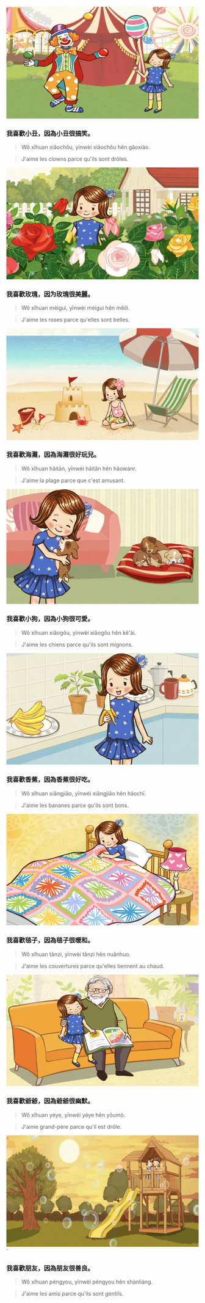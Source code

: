 ![](../../static/images/j_aime/img_1.png)

### 我喜歡小丑，因為小丑很搞笑。
> Wǒ xǐhuan xiǎochǒu, yīnwèi xiǎochǒu hěn gǎoxiào.

> J'aime les clowns parce qu'ils sont drôles.

![](../../static/images/j_aime/img_2.png)

### 我喜歡玫瑰，因为玫瑰很美麗。
> Wǒ xǐhuan méigui, yīnwèi méigui hěn měilì.

> J'aime les roses parce qu'elles sont belles.

![](../../static/images/j_aime/img_3.png)

### 我喜歡海灘，因為海灘很好玩兒。
> Wǒ xǐhuan hǎitān, yīnwèi hǎitān hěn hǎowánr.

> J'aime la plage parce que c'est amusant.

![](../../static/images/j_aime/img_4.png)

### 我喜歡小狗，因為小狗很可愛。
> Wǒ xǐhuan xiǎogǒu, yīnwèi xiǎogǒu hěn kě'ài.

> J'aime les chiens parce qu'ils sont mignons.

![](../../static/images/j_aime/img_5.png)

### 我喜歡香蕉，因為香蕉很好吃。
> Wǒ xǐhuan xiāngjiāo, yīnwèi xiāngjiāo hěn hǎochī.

> J'aime les bananes parce qu'ils sont bons.

![](../../static/images/j_aime/img_6.png)

### 我喜歡毯子，因為毯子很暖和。
> Wǒ xǐhuan tǎnzi, yīnwèi tǎnzi hěn nuǎnhuo.

> J'aime les couvertures parce qu'elles tiennent au chaud.

![](../../static/images/j_aime/img_7.png)

### 我喜歡爺爺，因為爺爺很幽默。
> Wǒ xǐhuan yéye, yīnwèi yéye hěn yōumò.

> J'aime grand-père parce qu'il est drôle.

![](../../static/images/j_aime/img_8.png)`

### 我喜歡朋友，因為朋友很善良。
> Wǒ xǐhuan péngyou, yīnwèi péngyou hěn shànliáng.

> J'aime les amis parce qu'ils sont gentils.